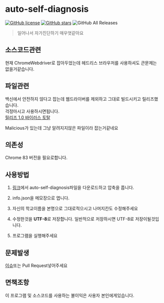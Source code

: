 # auto-self-diagnosis
[![GitHub license](https://img.shields.io/github/license/SaidBySolo/auto-self-diagnosis)](https://github.com/SaidBySolo/auto-self-diagnosis/blob/master/LICENSE)
[![GitHub stars](https://img.shields.io/github/stars/SaidBySolo/auto-self-diagnosis)](https://github.com/SaidBySolo/auto-self-diagnosis/stargazers)
![GitHub All Releases](https://img.shields.io/github/downloads/SaidBySolo/auto-self-diagnosis/total)
> 일어나서 자가진단하기 매우엿같아요

## 소스코드관련

현재 ChromeWebdriver로 잡아두었는데
헤드리스 브라우저를 사용하셔도 큰문제는 없을거같습니다.

## 파일관련

백신에서 안전하지 않다고 잡는데 웹드라이버를 제외하고 그대로 빌드시키고 릴리즈했습니다.  
걱정마시고 사용하시면됩니다.  
[릴리즈 1.0 바이러스 토탈](https://www.virustotal.com/gui/file/055adf001392e2a8b66a7c3ed6c19393138d00e2522a8b9fb481b68428e6fffe/detection)  

Malicious가 있는데 그냥 알려지지않은 파일이라 잡는거같네요

## 의존성

Chrome 83 버전을 필요로합니다.

## 사용방법

1. [링크](https://github.com/SaidBySolo/auto-self-diagnosis/releases/tag/1.0)에서 auto-self-diagnosis파일을 다운로드하고 압축을 풉니다.

2. info.json을 메모장으로 엽니다.

3. 자신의 학교이름을 본명으로 그대로적으시고 나머지칸도 수정해주세요

4. 수정한것을 **UTF-8**로 저장합니다. 일반적으로 저장하시면 UTF-8로 저장이될것입니다.

5. 프로그램을 실행해주세요

## 문제발생

[이슈](https://github.com/SaidBySolo/auto-self-diagnosis/issues)또는 Pull Request넣어주세요

## 면책조항

이 프로그램 및 소스코드를 사용하는 불이익은 사용자 본인에게있습니다.
   

